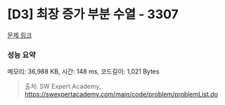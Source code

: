 # [D3] 최장 증가 부분 수열 - 3307 

[문제 링크](https://swexpertacademy.com/main/code/problem/problemDetail.do?contestProbId=AWBOKg-a6l0DFAWr) 

### 성능 요약

메모리: 36,988 KB, 시간: 148 ms, 코드길이: 1,021 Bytes



> 출처: SW Expert Academy, https://swexpertacademy.com/main/code/problem/problemList.do
